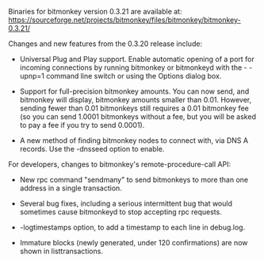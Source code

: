 Binaries for bitmonkey version 0.3.21 are available at:
  https://sourceforge.net/projects/bitmonkey/files/bitmonkey/bitmonkey-0.3.21/

Changes and new features from the 0.3.20 release include:

* Universal Plug and Play support.  Enable automatic opening of a port for incoming connections by running bitmonkey or bitmonkeyd with the - -upnp=1 command line switch or using the Options dialog box.

* Support for full-precision bitmonkey amounts.  You can now send, and bitmonkey will display, bitmonkey amounts smaller than 0.01.  However, sending fewer than 0.01 bitmonkeys still requires a 0.01 bitmonkey fee (so you can send 1.0001 bitmonkeys without a fee, but you will be asked to pay a fee if you try to send 0.0001).

* A new method of finding bitmonkey nodes to connect with, via DNS A records. Use the -dnsseed option to enable.

For developers, changes to bitmonkey's remote-procedure-call API:

* New rpc command "sendmany" to send bitmonkeys to more than one address in a single transaction.

* Several bug fixes, including a serious intermittent bug that would sometimes cause bitmonkeyd to stop accepting rpc requests. 

* -logtimestamps option, to add a timestamp to each line in debug.log.

* Immature blocks (newly generated, under 120 confirmations) are now shown in listtransactions.
